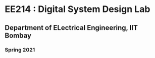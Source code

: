 # EE214 : Digital System Design Lab
## Department of ELectrical Engineering, IIT Bombay
### Spring 2021
